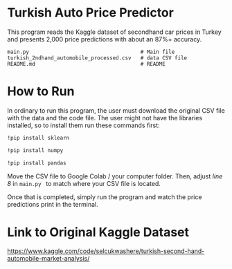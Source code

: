 # Turkish Auto Price Predictor

This program reads the Kaggle dataset of secondhand car prices in Turkey and presents 2,000 price predictions with about an 87%+ accuracy.

```text
main.py                                    # Main file
turkish_2ndhand_automobile_processed.csv   # data CSV file
README.md                                  # README
```
# How to Run
In ordinary to run this program, the user must download the original CSV file with the data and the code file. The user might not have the libraries installed, so to install them run these commands first:

```bash
!pip install sklearn
```
```bash
!pip install numpy
```
```bash
!pip install pandas
```
Move the CSV file to Google Colab / your computer folder. Then, adjust _line 8_ in ```main.py ``` to match where your CSV file is located.

Once that is completed, simply run the program and watch the price predictions print in the terminal.

# Link to Original Kaggle Dataset
https://www.kaggle.com/code/selcukwashere/turkish-second-hand-automobile-market-analysis/


